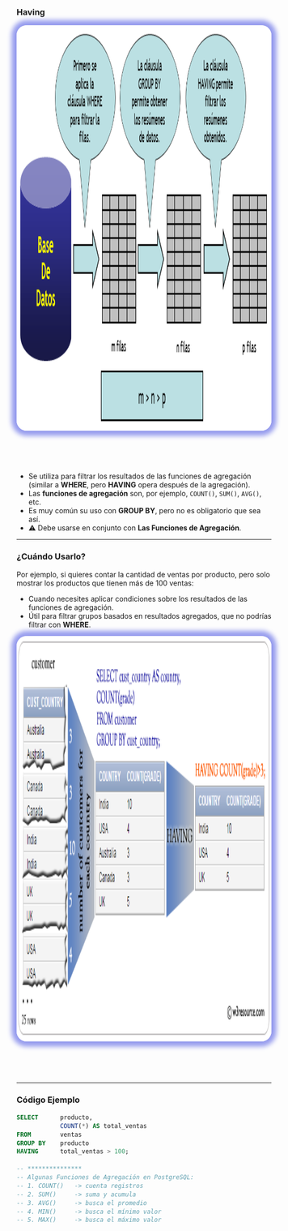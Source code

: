 ### Having

<img src="7_having/having.png" alt="todos los joins" style="height: 800px; margin: 0 auto 4rem auto; background: white; box-shadow: 0 0 10px 10px rgb(150, 156, 238); border-radius: 20px;" class="demo-logo">

- Se utiliza para filtrar los resultados de las funciones de agregación (similar a **WHERE**, pero **HAVING** opera después de la agregación).
- Las **funciones de agregación** son, por ejemplo, `COUNT()`, `SUM()`, `AVG()`, etc.
- Es muy común su uso con **GROUP BY**, pero no es obligatorio que sea así.
- ⚠️ Debe usarse en conjunto con **Las Funciones de Agregación**.

---

### ¿Cuándo Usarlo?

Por ejemplo, si quieres contar la cantidad de ventas por producto, pero solo mostrar los productos que tienen más de 100 ventas:

- Cuando necesites aplicar condiciones sobre los resultados de las funciones de agregación.
- Útil para filtrar grupos basados en resultados agregados, que no podrías filtrar con **WHERE**.

<img src="7_having/sql-having.png" alt="todos los joins" style="height: 800px; margin: 0 auto 4rem auto; background: white; box-shadow: 0 0 10px 10px rgb(150, 156, 238); border-radius: 20px;" class="demo-logo">

---

### Código Ejemplo

```sql
SELECT      producto, 
            COUNT(*) AS total_ventas
FROM        ventas
GROUP BY    producto
HAVING      total_ventas > 100;

-- ***************
-- Algunas Funciones de Agregación en PostgreSQL:
-- 1. COUNT()   -> cuenta registros
-- 2. SUM()     -> suma y acumula
-- 3. AVG()     -> busca el promedio
-- 4. MIN()     -> busca el mínimo valor
-- 5. MAX()     -> busca el máximo valor
```